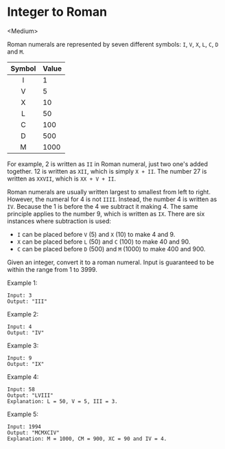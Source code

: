 # Integer to Roman

\<Medium>

Roman numerals are represented by seven different symbols: `I`, `V`, `X`, `L`,
`C`, `D` and `M`.

| Symbol | Value |
|:------:|-------|
|    I   | 1     |
|    V   | 5     |
|    X   | 10    |
|    L   | 50    |
|    C   | 100   |
|    D   | 500   |
|    M   | 1000  |

For example, 2 is written as `II` in Roman numeral, just two one's added
together. 12 is written as `XII`, which is simply `X + II`. The number 27 is
written as `XXVII`, which is `XX + V + II`.

Roman numerals are usually written largest to smallest from left to right.
However, the numeral for 4 is not `IIII`. Instead, the number 4 is written as
`IV`. Because the 1 is before the 4 we subtract it making 4. The same principle
applies to the number 9, which is written as `IX`. There are six instances where
subtraction is used:

- `I` can be placed before `V` (5) and `X` (10) to make 4 and 9.
- `X` can be placed before `L` (50) and `C` (100) to make 40 and 90.
- `C` can be placed before `D` (500) and `M` (1000) to make 400 and 900.

Given an integer, convert it to a roman numeral. Input is guaranteed to be
within the range from 1 to 3999.

Example 1:

```
Input: 3
Output: "III"
```

Example 2:

```
Input: 4
Output: "IV"
```

Example 3:

```
Input: 9
Output: "IX"
```

Example 4:

```
Input: 58
Output: "LVIII"
Explanation: L = 50, V = 5, III = 3.
```

Example 5:

```
Input: 1994
Output: "MCMXCIV"
Explanation: M = 1000, CM = 900, XC = 90 and IV = 4.
```
